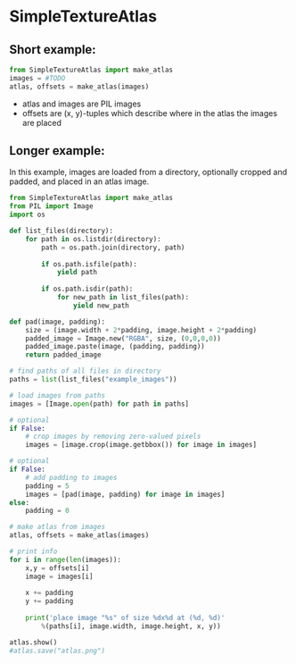 # SimpleTextureAtlas

## Short example:

```python
from SimpleTextureAtlas import make_atlas
images = #TODO
atlas, offsets = make_atlas(images)
```

- atlas and images are PIL images
- offsets are (x, y)-tuples which describe where in the atlas the images are placed

## Longer example:

In this example, images are loaded from a directory, optionally cropped and padded, and placed in an atlas image.

```python
from SimpleTextureAtlas import make_atlas
from PIL import Image
import os

def list_files(directory):
    for path in os.listdir(directory):
        path = os.path.join(directory, path)
        
        if os.path.isfile(path):
            yield path
        
        if os.path.isdir(path):
            for new_path in list_files(path):
                yield new_path

def pad(image, padding):
    size = (image.width + 2*padding, image.height + 2*padding)
    padded_image = Image.new("RGBA", size, (0,0,0,0))
    padded_image.paste(image, (padding, padding))
    return padded_image

# find paths of all files in directory
paths = list(list_files("example_images"))

# load images from paths
images = [Image.open(path) for path in paths]

# optional
if False:
    # crop images by removing zero-valued pixels
    images = [image.crop(image.getbbox()) for image in images]

# optional
if False:
    # add padding to images
    padding = 5
    images = [pad(image, padding) for image in images]
else:
    padding = 0

# make atlas from images
atlas, offsets = make_atlas(images)

# print info
for i in range(len(images)):
    x,y = offsets[i]
    image = images[i]
    
    x += padding
    y += padding
    
    print('place image "%s" of size %dx%d at (%d, %d)'
        %(paths[i], image.width, image.height, x, y))

atlas.show()
#atlas.save("atlas.png")
```
